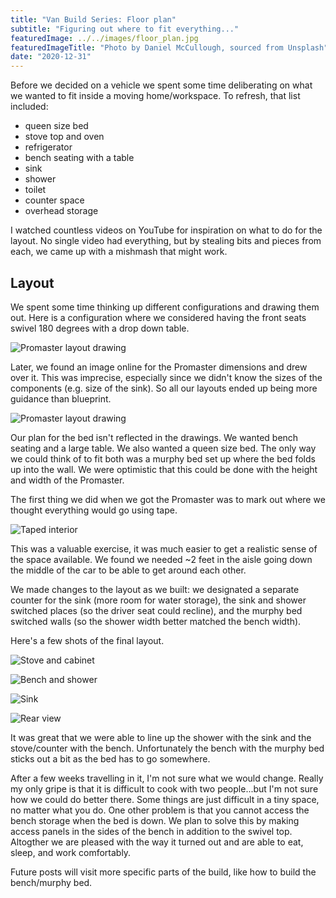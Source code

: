 ```yaml
---
title: "Van Build Series: Floor plan"
subtitle: "Figuring out where to fit everything..."
featuredImage: ../../images/floor_plan.jpg
featuredImageTitle: "Photo by Daniel McCullough, sourced from Unsplash"
date: "2020-12-31"
---
```


Before we decided on a vehicle we spent some time deliberating on what we wanted to fit inside a moving home/workspace. To refresh, that list included: 

- queen size bed
- stove top and oven
- refrigerator
- bench seating with a table
- sink
- shower
- toilet
- counter space
- overhead storage

I watched countless videos on YouTube for inspiration on what to do for the layout. No single video had everything, but by stealing bits and pieces from each, we came up with a mishmash that might work.

## Layout

We spent some time thinking up different configurations and drawing them out. Here is a configuration where we considered having the front seats swivel 180 degrees with a drop down table.

![Promaster layout drawing](../../images/layout_drawing1.png)

Later, we found an image online for the Promaster dimensions and drew over it. This was imprecise, especially since we didn't know the sizes of the components (e.g. size of the sink). So all our layouts ended up being more guidance than blueprint. 

![Promaster layout drawing](../../images/layout_drawing.jpeg)

Our plan for the bed isn't reflected in the drawings. We wanted bench seating and a large table. We also wanted a queen size bed. The only way we could think of to fit both was a murphy bed set up where the bed folds up into the wall. We were optimistic that this could be done with the height and width of the Promaster.

The first thing we did when we got the Promaster was to mark out where we thought everything would go using tape.

![Taped interior](../../images/interior_taped.jpg)

This was a valuable exercise, it was much easier to get a realistic sense of the space available. We found we needed ~2 feet in the aisle going down the middle of the car to be able to get around each other. 

We made changes to the layout as we built: we designated a separate counter for the sink (more room for water storage), the sink and shower switched places (so the driver seat could recline), and the murphy bed switched walls (so the shower width better matched the bench width). 

Here's a few shots of the final layout.

![Stove and cabinet](../../images/interior_left.jpg)

![Bench and shower](../../images/interior_middle.jpg)

![Sink](../../images/interior_right.jpg)

![Rear view](../../images/finished_rear.jpg)

It was great that we were able to line up the shower with the sink and the stove/counter with the bench. Unfortunately the bench with the murphy bed sticks out a bit as the bed has to go somewhere.

After a few weeks travelling in it, I'm not sure what we would change. Really my only gripe is that it is difficult to cook with two people...but I'm not sure how we could do better there. Some things are just difficult in a tiny space, no matter what you do. One other problem is that you cannot access the bench storage when the bed is down. We plan to solve this by making access panels in the sides of the bench in addition to the swivel top. Altogther we are pleased with the way it turned out and are able to eat, sleep, and work comfortably. 

Future posts will visit more specific parts of the build, like how to build the bench/murphy bed.
